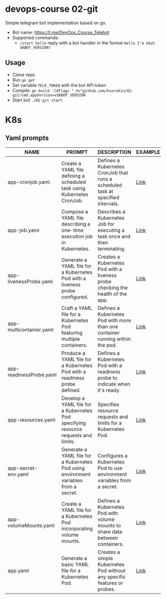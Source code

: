 # devops-course 02-git

Simple telegram bot implementation based on go.

* Bot name: https://t.me/DevOps_Course_Telebot
* Supported commands:
    * `/start hello` reply with a bot handler in the format `Hello I'm kbot $KBOT_VERSION!`

## Usage

* Clone repo
* Run `go get`
* Set variable `TELE_TOKEN` with the bot API token
* Compile: `go build -ldflags "-X="github.com/ksorokin/02-git/cmd.appVersion=v$KBOT_VERSION`
* Start bot `./02-git start`

# K8s

## Yaml prompts

| NAME                    | PROMPT                                                                               | DESCRIPTION                                                                     | EXAMPLE                              |
|-------------------------|--------------------------------------------------------------------------------------|---------------------------------------------------------------------------------|--------------------------------------|
| app-cronjob.yaml        | Create a YAML file defining a scheduled task using Kubernetes CronJob.               | Defines a Kubernetes CronJob that runs a scheduled task at specified intervals. | [Link](yaml/app-cronjob.yaml)        |
| app-job.yaml            | Compose a YAML file describing a one-time execution job in Kubernetes.               | Describes a Kubernetes Job for executing a task once and then terminating.      | [Link](yaml/app-job.yaml)            |
| app-livenessProbe.yaml  | Generate a YAML file for a Kubernetes Pod with a liveness probe configured.          | Creates a Kubernetes Pod with a liveness probe checking the health of the app.  | [Link](yaml/app-livenessProbe.yaml)  |
| app-multicontainer.yaml | Craft a YAML file for a Kubernetes Pod featuring multiple containers.                | Defines a Kubernetes Pod with more than one container running within the pod.   | [Link](yaml/app-multicontainer.yaml) |
| app-readinessProbe.yaml | Produce a YAML file for a Kubernetes Pod with a readiness probe defined.             | Defines a Kubernetes Pod with a readiness probe to indicate when it's ready.    | [Link](yaml/app-readinessProbe.yaml) |
| app-resources.yaml      | Develop a YAML file for a Kubernetes Pod specifying resource requests and limits.    | Specifies resource requests and limits for a Kubernetes Pod.                    | [Link](yaml/app-resources.yaml)      |
| app-secret-env.yaml     | Generate a YAML file for a Kubernetes Pod using environment variables from a secret. | Configures a Kubernetes Pod to use environment variables from a secret.         | [Link](yaml/app-secret-env.yaml)     |
| app-volumeMounts.yaml   | Create a YAML file for a Kubernetes Pod incorporating volume mounts.                 | Defines a Kubernetes Pod with volume mounts to share data between containers.   | [Link](yaml/app-volumeMounts.yaml)   |
| app.yaml                | Generate a basic YAML file for a Kubernetes Pod.                                     | Creates a simple Kubernetes Pod without any specific features or probes.        | [Link](yaml/app.yaml)                |

